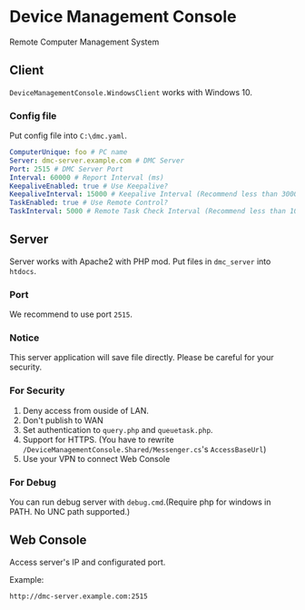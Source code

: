 # Device Management Console
Remote Computer Management System

## Client
`DeviceManagementConsole.WindowsClient` works with Windows 10.

### Config file
Put config file into `C:\dmc.yaml`. 
```yaml
ComputerUnique: foo # PC name
Server: dmc-server.example.com # DMC Server
Port: 2515 # DMC Server Port
Interval: 60000 # Report Interval (ms)
KeepaliveEnabled: true # Use Keepalive?
KeepaliveInterval: 15000 # Keepalive Interval (Recommend less than 30000ms)
TaskEnabled: true # Use Remote Control?
TaskInterval: 5000 # Remote Task Check Interval (Recommend less than 10000ms)
```

## Server
Server works with Apache2 with PHP mod.
Put files in `dmc_server` into `htdocs`.

### Port
We recommend to use port `2515`.

### Notice
This server application will save file directly.
Please be careful for your security.

### For Security
1. Deny access from ouside of LAN.
2. Don't publish to WAN
3. Set authentication to `query.php` and `queuetask.php`.
4. Support for HTTPS. (You have to rewrite `/DeviceManagementConsole.Shared/Messenger.cs`'s `AccessBaseUrl`)
5. Use your VPN to connect Web Console

### For Debug
You can run debug server with `debug.cmd`.(Require php for windows in PATH. No UNC path supported.)

## Web Console
Access server's IP and configurated port.

Example:
```
http://dmc-server.example.com:2515
```